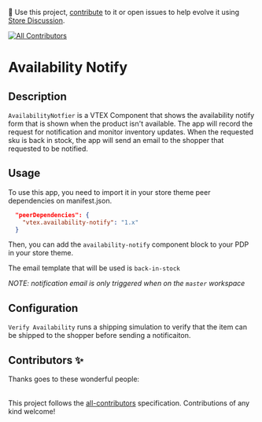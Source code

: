 📢 Use this project, [contribute](https://github.com/vtex-apps/reviews-and-ratings) to it or open issues to help evolve it using [Store Discussion](https://github.com/vtex-apps/store-discussion).

<!-- ALL-CONTRIBUTORS-BADGE:START - Do not remove or modify this section -->

[![All Contributors](https://img.shields.io/badge/all_contributors-2-orange.svg?style=flat-square)](#contributors-)

<!-- ALL-CONTRIBUTORS-BADGE:END -->

# Availability Notify

## Description

`AvailabilityNotfier` is a VTEX Component that shows the availability notify form that is shown when the product isn't available.
The app will record the request for notification and monitor inventory updates.  When the requested sku is back in stock, the app
will send an email to the shopper that requested to be notified.

## Usage

To use this app, you need to import it in your store theme peer dependencies on manifest.json.
```json
  "peerDependencies": {
    "vtex.availability-notify": "1.x"
  }
```
Then, you can add the `availability-notify` component block to your PDP in your store theme.

The email template that will be used is `back-in-stock`

*NOTE: notification email is only triggered when on the `master` workspace*

## Configuration

`Verify Availability` runs a shipping simulation to verify that the item can be shipped to the shopper before sending a notificaiton.

<!-- DOCS-IGNORE:start -->

## Contributors ✨

Thanks goes to these wonderful people:

<!-- ALL-CONTRIBUTORS-LIST:START - Do not remove or modify this section -->
<!-- prettier-ignore-start -->
<!-- markdownlint-disable -->
<table>
  <tr>
  </tr>
</table>

<!-- markdownlint-enable -->
<!-- prettier-ignore-end -->

<!-- ALL-CONTRIBUTORS-LIST:END -->

This project follows the [all-contributors](https://github.com/all-contributors/all-contributors) specification. Contributions of any kind welcome!

<!-- DOCS-IGNORE:end -->
